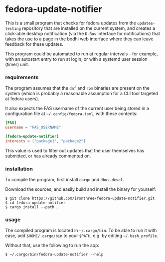 # fedora-update-notifier

This is a small program that checks for fedora updates from the `updates-testing` repository that are installed on the
current system, and creates a click-able desktop notification (via the `D-Bus` interface for notifications) that takes
the use to a page in the bodhi web interface where they can leave feedback for these updates.

This program could be automated to run at regular intervals - for example, with an autostart entry to run at login, or
with a systemd user session (timer) unit.

### requirements

The program assumes that the `dnf` and `rpm` binaries are present on the system (which is probably a reasonable
assumption for a CLI tool targeted at fedora users).

It also expects the FAS username of the current user being stored in a configuration file at `~/.config/fedora.toml`,
with these contents:

```toml
[FAS]
username = "FAS_USERNAME"

[fedora-update-notifier]
interests = ["package1", "package2"]
```

This value is used to filter out updates that the user themselves has submitted, or has already commented on.

### installation

To compile the program, first install `cargo` and `dbus-devel`.

Download the sources, and easily build and install the binary for yourself:

```console
$ git clone https://github.com/ironthree/fedora-update-notifier.git
$ cd fedora-update-notifier
$ cargo install --path .
```

### usage

The compiled program is located in `~/.cargo/bin`. To be able to run it with ease, add `$HOME/.cargo/bin` to your `$PATH`, e.g. by editing `~/.bash_profile`.

Without that, use the following to run the app:

```console
$ ~/.cargo/bin/fedora-update-notifier --help
```
